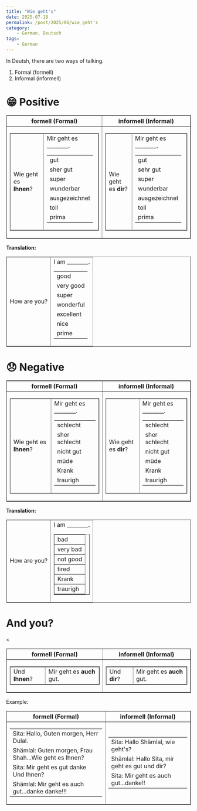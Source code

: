 ```yaml
---
title: "Wie geht's"
date: 2025-07-18
permalink: /post/2025/06/wie_geht's
category: 
    - German, Deutsch
tags:
    - German
---
```


In Deutsh, there are two ways of talking. 
1. Formal (formell)
2. Informal (informell)



# 😁 Positive
<table border="1" cellpadding="5" cellspacing="0">
  <tr>
    <th>formell (Formal)</th>
    <th>informell (Informal)</th>
  </tr>
  <tr>
    <td>
      <table border="1" cellpadding="3" cellspacing="0">
        <tr>
          <td>Wie geht es <b>Ihnen</b>?</td>
          <td>
            Mir geht es ________.
            <table border="0" cellpadding="3" cellspacing="0">
              <tr><td>gut</td></tr>
              <tr><td>sher gut</td></tr>
              <tr><td>super</td></tr>
              <tr><td>wunderbar</td></tr>
              <tr><td>ausgezeichnet</td></tr>
              <tr><td>toll</td></tr>
              <tr><td>prima</td></tr>
            </table>
          </td>
        </tr>
      </table>
    </td>
    <td>
      <table border="1" cellpadding="3" cellspacing="0">
        <tr>
          <td>Wie geht es <b>dir</b>?</td>
          <td>
            Mir geht es ________.
            <table border="0" cellpadding="3" cellspacing="0">
              <tr><td>gut</td></tr>
              <tr><td>sehr gut</td></tr>
              <tr><td>super</td></tr>
              <tr><td>wunderbar</td></tr>
              <tr><td>ausgezeichnet</td></tr>
              <tr><td>toll</td></tr>
              <tr><td>prima</td></tr>
            </table>
          </td>
        </tr>
      </table>
    </td>
  </tr>
  <tr>
  </tr>

</table>

<b> Translation: </b> 
<table border="1" cellpadding="3" cellspacing="0">
<tr>
    <td>How are you?</td>
    <td>
    I am  ________.
    <table border="0" cellpadding="3" cellspacing="0">
        <tr><td>good</td></tr>
        <tr><td>very good</td></tr>
        <tr><td>super</td></tr>
        <tr><td>wonderful</td></tr>
        <tr><td>excellent</td></tr>
        <tr><td>nice</td></tr>
        <tr><td>prime</td></tr>
    </table>
    </td>
</tr>
</table>


# 😞 Negative
<table border="1" cellpadding="5" cellspacing="0">
  <tr>
    <th>formell (Formal)</th>
    <th>informell (Informal)</th>
  </tr>
  <tr>
    <td>
      <table border="1" cellpadding="3" cellspacing="0">
        <tr>
          <td>Wie geht es <b>Ihnen</b>?</td>
          <td>
            Mir geht es ________.
            <table border="0" cellpadding="3" cellspacing="0">
              <tr><td>schlecht</td></tr>
              <tr><td>sher schlecht</td></tr>
              <tr><td>nicht gut</td></tr>
              <tr><td>müde</td></tr>
              <tr><td>Krank</td></tr>
              <tr><td>traurigh</td></tr>
            </table>
          </td>
        </tr>
      </table>
    </td>
    <td>
      <table border="1" cellpadding="3" cellspacing="0">
        <tr>
          <td>Wie geht es <b>dir</b>?</td>
          <td>
            Mir geht es ________.
            <table border="0" cellpadding="3" cellspacing="0">
              <tr><td>schlecht</td></tr>
              <tr><td>sher schlecht</td></tr>
              <tr><td>nicht gut</td></tr>
              <tr><td>müde</td></tr>
              <tr><td>Krank</td></tr>
              <tr><td>traurigh</td></tr>
            </table>
          </td>
        </tr>
      </table>
    </td>
  </tr>
  <tr>
  </tr>
</table>

<b> Translation: </b> 
<table border="1" cellpadding="3" cellspacing="0">
<tr>
    <td>How are you?</td>
    <td>
    I am  ________.
    <table border="1" cellpadding="3" cellspacing="0">
        <tr><td>bad</td></tr>
        <tr><td>very bad</td></tr>
        <tr><td>not good</td></tr>
        <tr><td>tired</td></tr>
        <tr><td>Krank</td></tr>
        <tr><td>traurigh</td></tr>
    </table>
    </td>
</tr>
</table>

# And you? 
<
<table border="1" cellpadding="5" cellspacing="0">
  <tr>
    <th>formell (Formal)</th>
    <th>informell (Informal)</th>
  </tr>
  <tr>
    <td>
      <table border="1" cellpadding="3" cellspacing="0">
        <tr>
          <td>Und <b>Ihnen</b>?</td>
          <td>
            Mir geht es <b>auch</b> gut.
          </td>
        </tr>
      </table>
    </td>
    <td>
      <table border="1" cellpadding="3" cellspacing="0">
        <tr>
          <td>Und <b>dir</b>?</td>
          <td>
            Mir geht es <b>auch</b> gut.
          </td>
        </tr>
      </table>
    </td>
  </tr>
  <tr>
  </tr>
</table>



Example: 



<table border="1" cellpadding="5" cellspacing="0">
  <tr>
    <th>formell (Formal)</th>
    <th>informell (Informal)</th>
  </tr>
  <tr>
    <td>
      <table border="0" cellpadding="3" cellspacing="0">
        <tr><td>  Sita: Hallo, Guten morgen, Herr Dulal.</td></tr>
        <tr><td>  Shämlal: Guten morgen, Frau Shah...Wie geht es Ihnen? </td></tr>
        <tr><td>  Sita: Mir geht es gut danke Und Ihnen? </td></tr>
        <tr><td>  Shämlal: Mir geht es auch gut...danke danke!!!</td></tr>
      </table>
    </td>
    <td>
      <table border="0" cellpadding="3" cellspacing="0">
        <tr><td>  Sita: Hallo Shämlal, wie geht's?</td></tr>
        <tr><td>  Shämlal: Hallo Sita, mir geht es gut und dir? </td></tr>
        <tr><td>  Sita: Mir geht es auch gut...danke!! </td></tr>
      </table>
    </td>
  </tr>
  <tr>
  </tr>
</table>